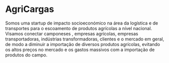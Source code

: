 # AgriCargas

Somos uma startup de impacto socioeconómico na área da logística e de transportes para o escoamento de produtos agrícolas a nível nacional. Visamos conectar camponeses , empresas agrícolas, empresas transportadoras, indústrias transformadoras, clientes e o mercado em geral, de modo a diminuir a importação de diversos produtos agrícolas, evitando os altos preços no mercado e os gastos massivos com a importação de produtos do campo.
